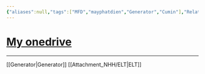 ```yaml
---
{"aliases":null,"tags":["MFD","mayphatdien","Generator","Cumin"],"Related":["ELT"],"date":"2023-12-26","URL":null,"Author":null,"dg-publish":true,"permalink":"/Electric Engineer/Tài liệu Máy phát điện Cummins/","dgPassFrontmatter":true,"noteIcon":"2","created":"2023-12-26T11:34:39.119+07:00","updated":"2023-12-26T16:38:32.483+07:00"}
---
```




# [My onedrive ](https://onedrive.live.com/?id=5789757131C7DAFA%21107255&cid=5789757131C7DAFA)




---
[[Generator\|Generator]] [[Attachment_NHH/ELT\|ELT]] 